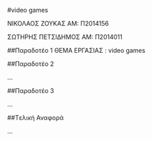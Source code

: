 ﻿#video games

ΝΙΚΟΛΑΟΣ ΖΟΥΚΑΣ
ΑΜ: Π2014156

ΣΩΤΗΡΗΣ ΠΕΤΣΙΔΗΜΟΣ
ΑΜ: Π2014011



##Παραδοτέο 1
ΘΕΜΑ ΕΡΓΑΣΙΑΣ :
video games


##Παραδοτέο 2

...

##Παραδοτέο 3

...

##Tελική Αναφορά

...